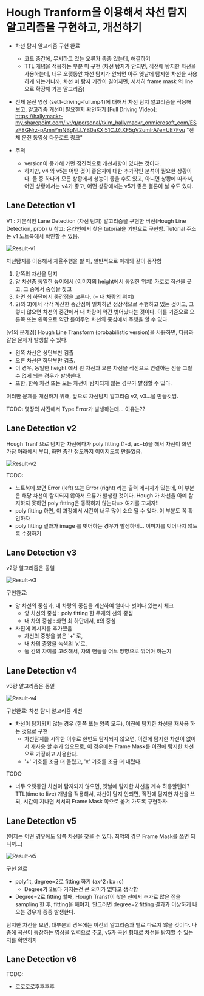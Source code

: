 # Hough Tranform을 이용해서 차선 탐지 알고리즘을 구현하고, 개선하기

* 차선 탐지 알고리즘 구현 완료
  * 코드 중간에, 무시하고 있는 오류가 종종 있는데, 해결하기
  * TTL 개념을 적용하는 부분 미 구현 (차선 탐지가 안되면, 직전에 탐지한 차선을 사용하는데, 너무 오랫동안 차선 탐지가 안되면 아주 옛날에 탐지한 차선을 사용하게 되는거니까, 차선 미 탐지 기간이 길어지면, 서서히 frame mask 의 line으로 확장해 가는 알고리즘)

* 전체 운전 영상 (set1-driving-full.mp4)에 대해서 차선 탐지 알고리즘을 적용해 보고, 알고리즘 개선이 필요한지 확인하기
[Full Driving Video]: https://hallymackr-my.sharepoint.com/:v:/g/personal/tkim_hallymackr_onmicrosoft_com/ESzF8GNrz-pAmnYmNBgNLLYB0aKXl51CJZtXF5gV2umIrA?e=UE7Fvu "전체 운전 동영상 다운로드 링크"

* 주의
  * version이 증가해 가면 점진적으로 개선사항이 있다는 것이다.
  * 하지만, v4 와 v5는 어떤 것이 좋은지에 대한 추가적인 분석이 필요한 상황이다. 둘 중 하나가 모든 상황에서 성능이 좋을 수도 있고, 아니면 상황에 따라서, 어떤 상황에서는 v4가 좋고, 어떤 상황에서는 v5가 좋은 결론이 날 수도 있다.

## Lane Detection v1

V1 : 기본적인 Lane Detection (차선 탐지) 알고리즘을 구현한 버전(Hough Line Detection, prob) // 참고: 온라인에서 찾은 tutorial을 기반으로 구현함. Tutorial 주소는 v1 노트북에서 확인할 수 있음.

![Result-v1](./v1-out-imgs/detection-result.png)

차선탐지를 이용해서 자율주행을 할 때, 일반적으로 아래와 같이 동작함
1) 양쪽의 차선을 탐지
2) 양 차선증 동일한 높이에서 (이미지의 height에서 동일한 위치) 가로로 직선을 긋고, 그 중에서 중심을 찾고
3) 화면 최 하단에서 중간점을 고른다. (= 내 차량의 위치)
4) 2)와 3)에서 각각 계산한 중간점이 일치하면 정상적으로 주행하고 있는 것이고, 그렇지 않으면 차선의 중간에서 내 차량이 약간 벗어났다는 것이다. 이를 기준으로 오른쪽 또는 왼쪽으로 약간 틀어주면 차선의 중심에서 주행을 할 수 있다.

[v1의 문제점] Hough Line Transform (probabilistic version)을 사용하면, 다음과 같은 문제가 발생할 수 있다.
* 왼쪽 차선은 상단부만 검출
* 오른 차선은 하단부만 검출.
* 이 경우, 동일한 height 에서 왼 차선과 오른 차선을 직선으로 연결하는 선을 그릴 수 없게 되는 경우가 발생한다.
* 또한, 한쪽 차선 또는 모든 차선이 탐지되지 않는 경우가 발생할 수 있다.

이러한 문제를 개선하기 위해, 앞으로 차선탐지 알고리즘 v2, v3...을 만들것임.

TODO: 몇장의 사진에서 Type Error가 발생하는데... 이유는??

## Lane Detection v2

Hough Tranf 으로 탐지한 차선에다가 poly fitting (1-d, ax+b)을 해서 차선이 화면 가장 아래에서 부터, 화면 중간 정도까지 이어지도록 만들었음.

![Result-v2](./v2-out-imgs/detection-result.png)

TODO: 
* 노트북에 보면 Error (left) 또는 Error (right) 라는 출력 메시지가 있는데, 이 부분은 해당 차선이 탐지되지 않아서 오류가 발생한 것이다. Hough 가 차선을 아예 탐지하지 못하면 poly fitting은 동작하지 않는다=> 여기를 고치자!!
* poly fitting 하면, 이 과정에서 시간이 너무 많이 소요 될 수 있다. 이 부분도 꼭 확인하자
* poly fitting 결과가 image 를 벗어하는 경우가 발생하네... 이미지를 벗어나지 않도록 수정하기

## Lane Detection v3
v2랑 알고리즘은 동일

![Result-v3](./v3-out-imgs/detection-result.png)

구현완료:
* 양 차선의 중심과, 내 차량의 중심을 계산하여 얼마나 벗어나 있는지 체크
  * 양 차선의 중심 : poly fitting 한 두개의 선의 중심
  * 내 차의 중심 : 화면 최 하단에서, x의 중심
* 사진에 메시지를 추가했음
  * 차선의 중앙을 붉은 '+' 로, 
  * 내 차의 중앙을 녹색의 'x'로,
  * 둘 간의 차이를 고려해서, 차의 핸들을 어느 방향으로 꺾어야 하는지

## Lane Detection v4
v3랑 알고리즘은 동일

![Result-v4](./v4-out-imgs/detection-result.png)

구현완료: 차선 탐지 알고리즘 개선
* 차선이 탐지되지 않는 경우 (한쪽 또는 양쪽 모두), 이전에 탐지한 차선을 재사용 하는 것으로 구현
  * 차선탐지를 시작한 이후로 한번도 탐지되지 않으면, 이전에 탐지한 차선이 없어서 재사용 할 수가 없으므로, 이 경우에는 Frame Mask를 이전에 탐지한 차선으로 가정하고 사용한다.
  * '+' 기호를 조금 더 올렸고, 'x' 기호를 조금 더 내렸다.

TODO
* 너무 오랫동안 차선이 탐지되지 않으면, 옛날에 탐지한 차선을 계속 하용할텐데? TTL(time to live) 개념을 적용해서, 차선이 탐지 안되면, 직전에 탐지한 차선을 쓰되, 시간이 지나면 서서히 Frame Mask 쪽으로 옮겨 가도록 구현하자.

## Lane Detection v5

(이제는 어떤 경우에도 양쪽 차선을 찾을 수 있다. 최악의 경우 Frame Mask를 쓰면 되니까...)

![Result-v5](./v5-out-imgs/detection-result.png)

구현 완료
* polyfit, degree=2로 fitting 하기 (ax^2+bx+c)
  * Degree가 2보다 커지는건 큰 의미가 없다고 생각함
* Degree=2로 fitting 할때, Hough Transf이 찾은 선에서 추가로 많은 점을 sampling 한 후, fitting을 해야지, 안그러면 degree=2 fitting 결과가 이상하게 나오는 경우가 종종 발생한다.

탐지한 차선을 보면, 대부분의 경우에는 이전의 알고리즘과 별로 다르지 않을 것이다. 나중에 곡선이 등장하는 영상을 입력으로 주고, v5가 곡선 형태로 차선을 탐지할 수 있는지를 확인하자

## Lane Detection v6

TODO: 
* 로로로로후후후후

